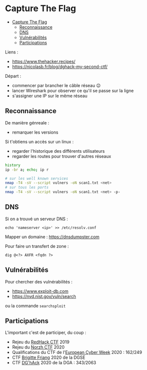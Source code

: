 # Capture The Flag

- [Capture The Flag](#capture-the-flag)
  - [Reconnaissance](#reconnaissance)
  - [DNS](#dns)
  - [Vulnérabilités](#vulnérabilités)
  - [Participations](#participations)

Liens :
- https://www.thehacker.recipes/
- https://nicolasb.fr/blog/dghack-my-second-ctf/

Départ :
- commencer par brancher le câble réseau 😉
- lancer Wireshark pour observer ce qu'il se passe sur la ligne
- s'assigner une IP sur le même réseau

## Reconnaissance

De manière génreale :
- remarquer les versions

Si t'obtiens un accès sur un linux :
- regarder l'historique des différents utilisateurs
- regarder les routes pour trouver d'autres réseaux
```bash
history
ip -br a; echo; ip r
```

```bash
# sur les well known services
nmap -T4 -sV --script vulners -oN scan1.txt <net>
# sur tous les ports
nmap -T4 -sV --script vulners -oN scan1.txt <net> -p-
```

## DNS

Si on a trouvé un serveur DNS :
```
echo 'nameserver <ip>' >> /etc/resolv.conf
```

Mapper un domaine : https://dnsdumpster.com

Pour faire un transfert de zone :
```
dig @<?> AXFR <fqdn ?>
```

## Vulnérabilités

Pour chercher des vulnérabilités :
- https://www.exploit-db.com
- https://nvd.nist.gov/vuln/search

ou la commande `searchsploit`

## Participations

L'important c'est de participer, du coup :
- Rejeu du [RedHack CTF](https://redhack.eu) 2019
- Rejeu du [Norzh CTF](https://norzh-ctf.fr) 2020
- Qualifications du CTF de l'[European Cyber Week](https://www.european-cyber-week.eu) 2020 : 162/249
- CTF [Brigitte Friang](https://www.challengecybersec.fr) 2020 de la DGSE
- CTF [DG'hAck](https://www.dghack.fr) 2020 de la DGA : 343/2063
